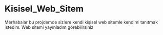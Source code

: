 # Kisisel_Web_Sitem
Merhabalar bu projdemde sizlere  kendi kişisel web sitemle kendimi tanıtmak istedim. Web sitemi yayınladım görebilirsiniz
